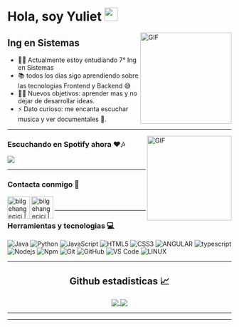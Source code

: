 # Hola, soy Yuliet <img width="30px" src="https://media.tenor.com/images/3b388fe03da271d2674faf85eb7c3fcd/tenor.gif" />

<img align="right" alt="GIF" width="auto" height="205px" src="https://media.giphy.com/media/v1.Y2lkPTc5MGI3NjExMTQ0YmRjOWY4ZjdiYWJkMWFmM2FiZmM2NzJiM2NlM2QzYjg0MDJhOCZjdD1n/ApDBoGtAj4TIuFZ7Hr/giphy.gif"/>

## Ing en Sistemas  

- 👨‍💻 Actualmente estoy entudiando 7° Ing en Sistemas
- 📚 todos los dias sigo aprendiendo sobre las tecnologias Frontend y Backend 😅
- 💪🏼 Nuevos objetivos: aprender mas y no dejar de desarrollar ideas.
- ⚡ Dato curioso: me encanta escuchar musica y ver documentales 🎼.

---

<img align="right" alt="GIF" height="190px" src="https://media.giphy.com/media/J5B1Y8QZnzXXbLQIBu/giphy.gif" />



### Escuchando en Spotify ahora ❤️🎶



<img src="https://spotify-now-playing-bbqjojmhd-yulietm.vercel.app/api">
  
---


### Contacta conmigo 📲


[<img align="left" alt="bilgehangecici | LinkedIn" width="50px" src="https://i.pinimg.com/originals/de/b4/6f/deb46f02a59e3b3a2aa58fac16290d63.gif" />][linkedin]
[<img align="left" alt="bilgehangecici | Instagram" width="50px" src="https://thumbs.gfycat.com/OrnateOrneryFoal-max-1mb.gif" />][instagram]


<br />

---

### Herramientas y tecnologias 💻

![Java](http://img.shields.io/badge/-Java-5B4638?style=flat-square&logo=java&logoColor=ffffff)
![Python](http://img.shields.io/badge/-Python-3776AB?style=flat-square&logo=python&logoColor=ffffff)
![JavaScript](https://img.shields.io/badge/-JavaScript-%23F7DF1C?style=flat-square&logo=javascript&logoColor=000000&labelColor=%23F7DF1C&color=%23FFCE5A)
![HTML5](https://img.shields.io/badge/-HTML5-%23E44D27?style=flat-square&logo=html5&logoColor=ffffff)
![CSS3](https://img.shields.io/badge/-CSS3-%231572B6?style=flat-square&logo=css3)
![ANGULAR](https://img.shields.io/badge/-angular-CB3837?style=flat-square&logo=angular)
![typescript](https://img.shields.io/badge/-typescript-%231572B6?style=flat-square&logo=typescript&logoColor=ffffff)
![Nodejs](https://img.shields.io/badge/-Nodejs-339933?style=flat-square&logo=Node.js&logoColor=ffffff)
![Npm](https://img.shields.io/badge/-npm-CB3837?style=flat-square&logo=npm)
![Git](https://img.shields.io/badge/-Git-%23F05032?style=flat-square&logo=git&logoColor=%23ffffff)
![GitHub](https://img.shields.io/badge/-GitHub-181717?style=flat-square&logo=github)
![VS Code](http://img.shields.io/badge/-VS%20Code-007ACC?style=flat-square&logo=visual-studio-code&logoColor=ffffff)
![LINUX](http://img.shields.io/badge/-linux-5391FE?style=flat-square&logo=linux&logoColor=ffffff)
<br/>

---

  <h2 align="center"> Github estadisticas 📈 </h2>
  
  <div align="center"> 
     <a href="">
      <img align="center" src="https://github-readme-stats-sigma-five.vercel.app/api?username=YulietM&show_icons=true&include_all_commits=true&count_private=true&theme=react&line_height=40" />
    </a>
    <a href="">
      <img align="center" src="https://github-readme-stats-sigma-five.vercel.app/api/top-langs/?username=YulietM&theme=react&line_height=40&hide=css"/>
    </a>
</div
  
<br/>

---

---


[instagram]: https://www.instagram.com/yuliet.tm/
[linkedin]: https://www.linkedin.com/in/yuliet-murcia/

